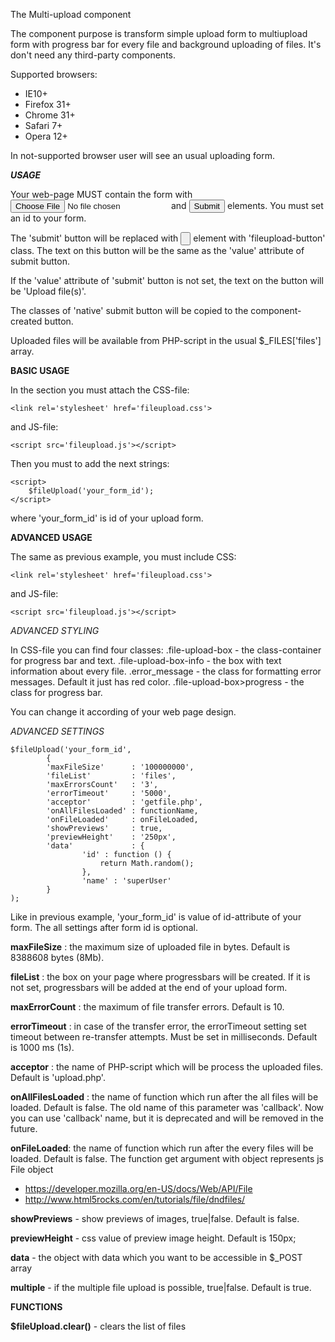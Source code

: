 The Multi-upload component

The component purpose is transform simple upload form to multiupload form with progress bar for every file and background uploading of files.
It's don't need any third-party components.

Supported browsers:
 * IE10+
 * Firefox 31+
 * Chrome 31+
 * Safari 7+
 * Opera 12+

In not-supported browser user will see an usual uploading form.

***USAGE***

Your web-page MUST contain the form with <input type='file'> and <input type='submit'> elements. You must set an id to your form.


The 'submit' button will be replaced with <input type='button'> element with 'fileupload-button' class. The text on this button will be the same as the 'value' attribute of submit button. 


If the 'value' attribute of 'submit' button is not set, the text on the button will be 'Upload file(s)'.


The classes of 'native' submit button will be copied to the component-created button.


Uploaded files will be available from PHP-script in the usual $_FILES['files'] array.


**BASIC USAGE**

In the <head> section you must attach the CSS-file:
```
<link rel='stylesheet' href='fileupload.css'>
```

and JS-file:
```
<script src='fileupload.js'></script>
```

Then you must to add the next strings:

```
<script>
	$fileUpload('your_form_id');
</script>
```

where 'your_form_id' is id of your upload form.


**ADVANCED USAGE**


The same as previous example, you must include CSS:
```
<link rel='stylesheet' href='fileupload.css'>
```

and JS-file:
```
<script src='fileupload.js'></script>
```

*ADVANCED STYLING*

In CSS-file you can find four classes:
.file-upload-box - the class-container for progress bar and text.
.file-upload-box-info - the box with text information about every file.
.error_message - the class for formatting error messages. Default it just has red color.
.file-upload-box>progress - the class for progress bar.


You can change it according of your web page design.


*ADVANCED SETTINGS*

```
$fileUpload('your_form_id', 
		{
		'maxFileSize'      : '100000000',
		'fileList'         : 'files',
		'maxErrorsCount'   : '3',
		'errorTimeout'     : '5000',
		'acceptor'         : 'getfile.php',
		'onAllFilesLoaded' : functionName,
		'onFileLoaded'     : onFileLoaded,
		'showPreviews'     : true,
		'previewHeight'    : '250px',
		'data'             : {
				'id' : function () {
					return Math.random();
				},
				'name' : 'superUser'
		}
);
```


Like in previous example, 'your_form_id' is value of id-attribute of your form.
The all settings after form id is optional.


**maxFileSize** : the maximum size of uploaded file in bytes. Default is 8388608 bytes (8Mb).


**fileList** : the box on your page where progressbars will be created. If it is not set, progressbars will be added at the end of your upload form.


**maxErrorCount** : the maximum of file transfer errors. Default is 10.


**errorTimeout** : in case of the transfer error, the errorTimeout setting set timeout between re-transfer attempts. Must be set in milliseconds. Default is 1000 ms (1s).


**acceptor** : the name of PHP-script which will be process the uploaded files. Default is 'upload.php'.


**onAllFilesLoaded** : the name of function which run after the all files will be loaded. Default is false. 
The old name of this parameter was 'callback'. Now you can use 'callback' name, but it is deprecated and will be removed in the future.


**onFileLoaded**: the name of function which run after the every files will be loaded. Default is false.
The function get argument with object represents js File object
 * https://developer.mozilla.org/en-US/docs/Web/API/File
 * http://www.html5rocks.com/en/tutorials/file/dndfiles/


**showPreviews** - show previews of images, true|false. Default is false.


**previewHeight** - css value of preview image height. Default is 150px;

**data** - the object with data which you want to be accessible in $_POST array

**multiple** - if the multiple file upload is possible, true|false. Default is true.


**FUNCTIONS**


**$fileUpload.clear()** - clears the list of files
